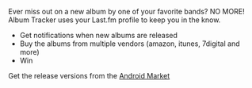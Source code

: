 Ever miss out on a new album by one of your favorite bands? NO MORE!
Album Tracker uses your Last.fm profile to keep you in the know.


* Get notifications when new albums are released
* Buy the albums from multiple vendors (amazon, itunes, 7digital and more)
* Win

Get the release versions from the [Android Market](https://market.android.com/details?id=org.collegelabs.albumtracker)